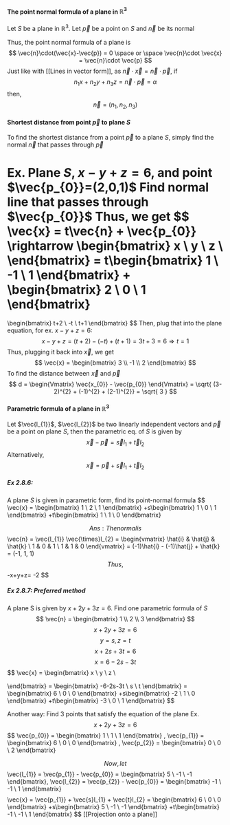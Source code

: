 #### The point normal formula of a plane in $\mathbb{R}^3$
Let $S$ be a plane in $\mathbb{R}^3$. Let $\vec{p}$ be a point on $S$ and $\vec{n}$ be its normal

Thus, the point normal formula of a plane is
$$
\vec{n}\cdot(\vec{x}-\vec{p}) = 0 \space or \space \vec{n}\cdot \vec{x} = \vec{n}\cdot \vec{p}
$$
Just like with [[Lines in vector form]], as $\vec{n} \cdot \vec{x} = \vec{n} \cdot \vec{p}$, if
$$
n_{1}x+n_{2}y+n_{3}z = \vec{n}\cdot \vec{p} = \alpha
$$
then,
$$
\vec{n} = (n_{1}, n_{2}, n_{3})
$$

#### Shortest distance from point $\vec{p}$ to plane $S$
To find the shortest distance from a point $\vec{p}$ to a plane $S$, simply find the normal $\vec{n}$ that passes through $\vec{p}$

Ex. Plane $S$, $x-y+z=6$, and point $\vec{p_{0}}=(2,0,1)$
Find normal line that passes through $\vec{p_{0}}$
Thus, we get 
$$
\vec{x} = t\vec{n} + \vec{p_{0}} \rightarrow \begin{bmatrix}
x \\
y \\
z \\
\end{bmatrix} = 
t\begin{bmatrix}
1 \\
-1 \\
1
\end{bmatrix}
+
\begin{bmatrix}
2 \\
0 \\
1
\end{bmatrix}
= 
\begin{bmatrix}
t+2 \\
-t \\
t+1
\end{bmatrix}
$$
Then, plug that into the plane equation, for ex. $x -y + z  = 6$:
$$
x - y + z = (t+2) - (-t) + (t+1) = 3t+3 = 6 \Rightarrow t = 1
$$
Thus, plugging it back into $\vec{x}$, we get
$$
\vec{x} = \begin{bmatrix}
3 \\
-1 \\
2 
\end{bmatrix}
$$
To find the distance between $\vec{x}$ and $\vec{p}$
$$
d = \begin{Vmatrix}
\vec{x_{0}} - \vec{p_{0}} \end{Vmatrix}
= \sqrt{ (3-2)^{2} + (-1)^{2} + (2-1)^{2}} = \sqrt{ 3 }
$$
#### Parametric formula of a plane in $\mathbb{R}^3$
Let $\vec{l_{1}}$, $\vec{l_{2}}$ be two linearly independent vectors and $\vec{p}$ be a point on plane $S$, then the parametric eq. of $S$ is given by
$$
\vec{x} - \vec{p} = \vec{s}l_{1} + \vec{t}l_{2}
$$
Alternatively,
$$
\vec{x} = \vec{p} + \vec{s}l_{1} + \vec{t}l_{2}
$$


##### Ex 2.8.6:
A plane $S$ is given in parametric form, find its point-normal formula
$$
\vec{x} = \begin{bmatrix}
1 \\
2 \\
1
\end{bmatrix}
+s\begin{bmatrix}
1 \\
0 \\
1
\end{bmatrix}
+t\begin{bmatrix}
1 \\
1 \\
0 
\end{bmatrix}

$$
Ans: The normal is
$$
\vec{n} = \vec{l_{1}} \vec{\times}l_{2} = \begin{vmatrix}
\hat{i} & \hat{j} & \hat{k} \\
1 & 0 & 1  \\
1 & 1 & 0
\end{vmatrix}
= (-1)\hat{i} - (-1)\hat{j} + \hat{k} = (-1, 1, 1)
$$
Thus,
$$
-x+y+z= -2
$$
##### Ex 2.8.7: *Preferred method*
A plane S is given by $x + 2y + 3z = 6$. Find one parametric formula of $S$
$$
\vec{n} = \begin{bmatrix}
1 \\
2 \\
3
\end{bmatrix}
$$
$$
x + 2y + 3z = 6
$$
$$
y = s, z = t
$$
$$
x + 2s + 3t = 6
$$
$$
x = 6 - 2s-3t
$$
$$
\vec{x} = \begin{bmatrix}
x \\
y \\
z \\

\end{bmatrix}
= \begin{bmatrix}
-6-2s-3t \\
s \\
t
\end{bmatrix}
= \begin{bmatrix}
6 \\
0 \\
0
\end{bmatrix}
+s\begin{bmatrix}
-2 \\
 1 \\
0
\end{bmatrix}
+t\begin{bmatrix}
-3 \\
0 \\
1
\end{bmatrix}
$$

Another way:
Find 3 points that satisfy the equation of the plane
Ex.
$$
x + 2y + 3z = 6
$$
$$
\vec{p_{0}} = \begin{bmatrix}
1 \\
1 \\
1
\end{bmatrix}
, \vec{p_{1}} = \begin{bmatrix}
6 \\
0 \\
0
\end{bmatrix}
, \vec{p_{2}} = \begin{bmatrix}
0 \\
0 \\
2
\end{bmatrix}

$$
Now, let
$$
\vec{l_{1}} = \vec{p_{1}} - \vec{p_{0}} = \begin{bmatrix}
5 \\
-1 \\
-1
\end{bmatrix}, 
\vec{l_{2}} = \vec{p_{2}} - \vec{p_{0}} = \begin{bmatrix}
-1 \\
-1 \\
1
\end{bmatrix}
$$
$$
\vec{x} = \vec{p_{1}} + \vec{s}l_{1} + \vec{t}l_{2} = \begin{bmatrix}
6 \\
0 \\
0
\end{bmatrix}
+s\begin{bmatrix}
5 \\
-1 \\
-1
\end{bmatrix}
+t\begin{bmatrix}
-1 \\
-1 \\
1
\end{bmatrix}
$$
[[Projection onto a plane]]